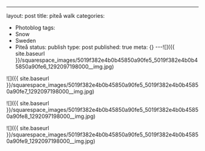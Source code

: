 ---
layout: post
title: piteå walk
categories:
- Photoblog
tags:
- Snow
- Sweden
- Piteå
status: publish
type: post
published: true
meta: {}
---![]({{ site.baseurl }}/squarespace_images/5019f382e4b0b45850a90fe5_5019f382e4b0b45850a90fe6_1292097198000__img.jpg)
  

  
   
![]({{ site.baseurl }}/squarespace_images/5019f382e4b0b45850a90fe5_5019f382e4b0b45850a90fe7_1292097198000__img.jpg)
  

  
   
![]({{ site.baseurl }}/squarespace_images/5019f382e4b0b45850a90fe5_5019f382e4b0b45850a90fe8_1292097198000__img.jpg)
  

  
   
![]({{ site.baseurl }}/squarespace_images/5019f382e4b0b45850a90fe5_5019f382e4b0b45850a90fe9_1292097198000__img.jpg)
